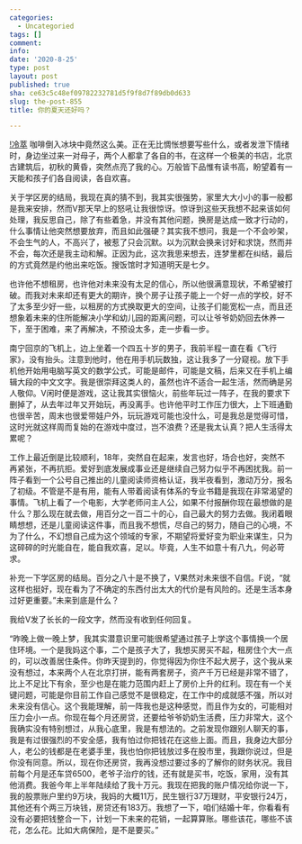 ```yaml
---
categories:
  - Uncategoried
tags: []
comment: 
info: 
date: '2020-8-25'
type: post
layout: post
published: true
sha: ce63c5c48ef09782232781d5f9f8d7f89db0d633
slug: the-post-855
title: 你的夏天还好吗？

---
```

[!冷萃](https://img1.doubanio.com/view/status/l/public/34146d0e3ea04fb.webp)
咖啡倒入冰块中竟然这么美。正在无比惆怅想要写些什么，或者发泄下情绪时，身边坐过来一对母子，两个人都拿了各自的书，在这样一个极美的书店，北京古建筑后，初秋的黄昏，突然点亮了我的心。万般皆下品惟有读书高，盼望着有一天能和孩子们各自阅读，各自欢喜。

关于学区房的结局，我现在真的猜不到，我其实很强势，家里大大小小的事一般都是我来安排，然而V那天早上的怒吼让我很惊讶。惊讶到这些天我想不起来该如何处理，我反思自己，除了有些着急，并没有其他问题，换房是达成一致才行动的，什么事情让他突然想要放弃，而且如此强硬？其实我不想问，我是一个不会吵架，不会生气的人，不高兴了，被惹了只会沉默。以为沉默会换来讨好和求饶，然而并不会，每次还是我主动和解。正因为此，这次我思来想去，连梦里都在纠结，最后的方式竟然是约他出来吃饭。搜饭馆时才知道明天是七夕。

也许他不想租房，也许他对未来没有太足的信心，所以他很满意现状，不希望被打破。而我对未来却还有更大的期许，换个房子让孩子能上一个好一点的学校，好不了太多至少好一些，以租房的方式换取更大的空间，让孩子们能宽松一点，而且还想象着未来的住所能解决小学和幼儿园的距离问题，可以让爷爷奶奶回去休养一下，至于困难，来了再解决，不预设太多，走一步看一步。

南宁回京的飞机上，边上坐着一个四五十岁的男子，我前半程一直在看《飞行家》，没有抬头。注意到他时，他在用手机玩数独，这让我多了一分窥视。放下手机他开始用电脑写英文的数学公式，可能是邮件，可能是文稿，后来又在手机上编辑大段的中文文字。我是很崇拜这类人的，虽然也许不适合一起生活，然而确是另人敬仰。V闲时便是游戏，这让我其实很恼火，前些年玩过一阵子，在我的要求下删掉了，从去年过年又开始玩，再没离手。也许他平时工作压力很大，上下班通勤也很辛苦，周末也很爱带娃户外，玩玩游戏可能也没什么，可是我总是觉得可惜，这时光就这样周而复始的在游戏中度过，岂不浪费？还是我太认真？把人生活得太累呢？

工作上最近倒是比较顺利，18年，突然自在起来，发言也好，场合也好，突然不再紧张，不再抗拒。爱好到底发展成事业还是继续自己努力似乎不再困扰我。前一阵子看到一个公号自己推出的儿童阅读师资格认证，我半夜看到，激动万分，报名了初级。不管是不是有用，能有人带着阅读有体系的专业书籍是我现在非常渴望的事情。飞机上看了一个电影，大学老师问主人公，如果不付报酬你现在最想做的是什么？那么现在就去做，用百分之一百二十的心，自己最大的努力去做。我闭着眼睛想想，还是儿童阅读这件事，而且我不想慌，尽自己的努力，随自己的心境，不为了什么，不幻想自己成为这个领域的专家，不期望将爱好变为职业来谋生，只为这碎碎的时光能自在，能自我欢喜，足以。毕竟，人生不如意十有八九，何必苛求。

补充一下学区房的结局。百分之八十是不换了，V果然对未来很不自信。F说，“就这样也挺好，现在看为了不确定的东西付出太大的代价是有风险的。还是生活本身过好更重要。”未来到底是什么？

我给V发了长长的一段文字，然而没有收到任何回复。

“昨晚上做一晚上梦，我其实潜意识里可能很希望通过孩子上学这个事情换一个居住环境。一个是我妈这个事，二个是孩子大了，我想买房买不起，租房住个大一点的，可以改善居住条件。你昨天提到的，你觉得因为你住不起大房子，这个我从来没有想过，本来两个人在北京打拼，能有两套房子，资产千万已经是非常不错了，比上不足比下有余，至少也是在能力范围内赶上了房价上升的红利。现在有一个关键问题，可能是你目前工作自己感觉不是很稳定，在工作中的成就感不强，所以对未来没有信心。这个我能理解，前一阵我也是这种感觉，而且作为女的，可能相对压力会小一点。你现在每个月还房贷，还要给爷爷奶奶生活费，压力非常大，这个我确实没有特别想过，从我心底里，我是有想法的。之前发现你跟别人聊天的事，我是有过很强烈的不安全感，我有怕过你把钱花在这些上面。而且，我身边大部分人，老公的钱都是在老婆手里，我也怕你把钱放过多在股市里，我跟你说过，但是你没有同意。所以，现在你还房贷，我再没想过要过多的了解你的财务状况。我目前每个月是还车贷6500，老爷子治疗的钱，还有就是买书，吃饭，家用，没有其他消费。我爸今年上半年陆续给了我十万元。我现在把我的账户情况给你说一下，我的股票账户里约9万块，我妈的大概11万，民生银行37万理财，平安银行24万，其他还有个两三万块钱，房贷还有183万。我想了一下，咱们结婚十年，你看看有没有必要把钱整合一下，计划一下未来的花销，一起算算账。哪些该花，哪些不该花，怎么花。比如大病保险，是不是要买。”